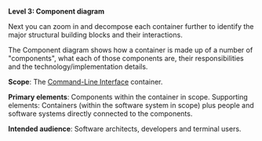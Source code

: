 **Level 3: Component diagram**

Next you can zoom in and decompose each container further to identify the major structural building blocks and their interactions.

The Component diagram shows how a container is made up of a number of "components", what each of those components are, their responsibilities and the technology/implementation details.

**Scope**: The [Command-Line Interface](https://github.com/all-contributors/ac-learn/) container.

**Primary elements**: Components within the container in scope.
Supporting elements: Containers (within the software system in scope) plus people and software systems directly connected to the components.

**Intended audience**: Software architects, developers and terminal users.